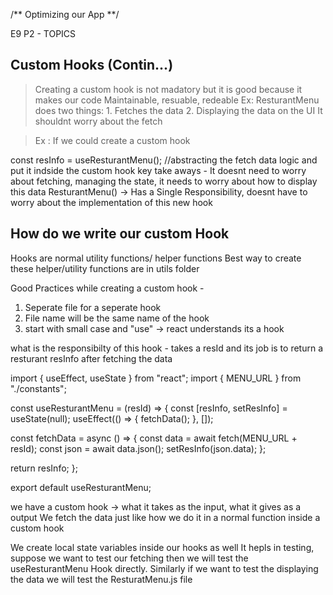 /** Optimizing our App **/

E9 P2 - TOPICS

## Custom Hooks (Contin...)

> Creating a custom hook is not madatory but it is good because it makes our code Maintainable, resuable, redeable
> Ex: ResturantMenu does two things: 1. Fetches the data 2. Displaying the data on the UI
> It shouldnt worry about the fetch

> Ex : If we could create a custom hook

const resInfo = useResturantMenu();
//abstracting the fetch data logic and put it indside the custom hook
key take aways - It doesnt need to worry about fetching, managing the state, it needs to worry about how to display this data
ResturantMenu() -> Has a Single Responsibility, doesnt have to worry about the implementation of this new hook

## How do we write our custom Hook

Hooks are normal utility functions/ helper functions
Best way to create these helper/utility functions are in utils folder

Good Practices while creating a custom hook -

1. Seperate file for a seperate hook
2. File name will be the same name of the hook
3. start with small case and "use" -> react understands its a hook

what is the responsibilty of this hook - takes a resId and its job is to return a resturant resInfo after fetching the data

import { useEffect, useState } from "react";
import { MENU_URL } from "./constants";

const useResturantMenu = (resId) => {
const [resInfo, setResInfo] = useState(null);
useEffect(() => {
fetchData();
}, []);

const fetchData = async () => {
const data = await fetch(MENU_URL + resId);
const json = await data.json();
setResInfo(json.data);
};

return resInfo;
};

export default useResturantMenu;

we have a custom hook -> what it takes as the input, what it gives as a output
We fetch the data just like how we do it in a normal function inside a custom hook

We create local state variables inside our hooks as well
It hepls in testing, suppose we want to test our fetching then we will test the useResturantMenu Hook directly. Similarly if we want to test the displaying the data we will test the ResturatMenu.js file

